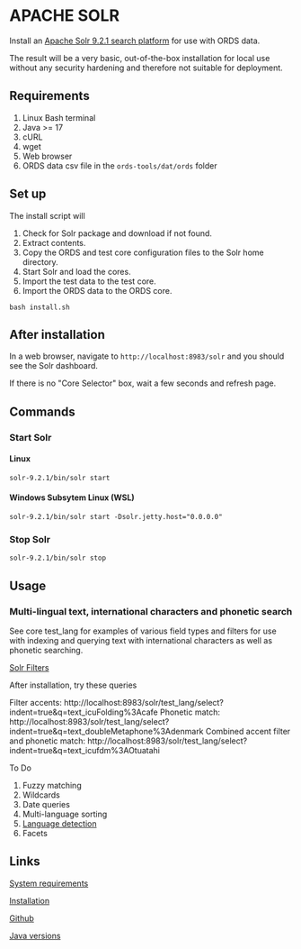 # APACHE SOLR

Install an [Apache Solr 9.2.1 search platform](https://solr.apache.org/) for use with ORDS data.

The result will be a very basic, out-of-the-box installation for local use without any security hardening and therefore not suitable for deployment.

## Requirements

1. Linux Bash terminal
2. Java >= 17
3. cURL
4. wget
5. Web browser
6. ORDS data csv file in the `ords-tools/dat/ords` folder

## Set up

The install script will

1. Check for Solr package and download if not found.
2. Extract contents.
3. Copy the ORDS and test core configuration files to the Solr home directory.
4. Start Solr and load the cores.
5. Import the test data to the test core.
6. Import the ORDS data to the ORDS core.

`bash install.sh`

## After installation

In a web browser, navigate to `http://localhost:8983/solr` and you should see the Solr dashboard.

If there is no "Core Selector" box, wait a few seconds and refresh page.

## Commands

### Start Solr

#### Linux

`solr-9.2.1/bin/solr start`

#### Windows Subsytem Linux (WSL)

`solr-9.2.1/bin/solr start -Dsolr.jetty.host="0.0.0.0"`

### Stop Solr

`solr-9.2.1/bin/solr stop`

## Usage

### Multi-lingual text, international characters and phonetic search

See core test_lang for examples of various field types and filters for use with indexing and querying text with international characters as well as phonetic searching.

[Solr Filters](https://solr.apache.org/guide/solr/latest/indexing-guide/filters.html)

After installation, try these queries

Filter accents: http://localhost:8983/solr/test_lang/select?indent=true&q=text_icuFolding%3Acafe
Phonetic match: http://localhost:8983/solr/test_lang/select?indent=true&q=text_doubleMetaphone%3Adenmark
Combined accent filter and phonetic match: http://localhost:8983/solr/test_lang/select?indent=true&q=text_icufdm%3AOtuatahi

To Do

1. Fuzzy matching
2. Wildcards
3. Date queries
4. Multi-language sorting
5. [Language detection](https://solr.apache.org/guide/solr/latest/indexing-guide/language-detection.html)
6. Facets

## Links

[System requirements](https://solr.apache.org/guide/solr/latest/deployment-guide/system-requirements.html)

[Installation](https://solr.apache.org/guide/solr/latest/deployment-guide/installing-solr.html)

[Github](https://github.com/apache/solr)

[Java versions](https://endoflife.date/java)